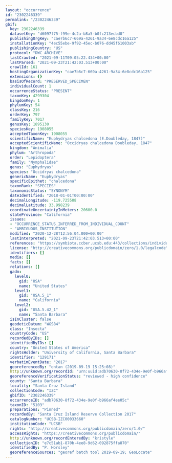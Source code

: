 ```yaml
---
layout: "occurrence"
id: "2302246339"
permalink: "/2302246339"
gbif:
  key: 2302246339
  datasetKey: "d6097f75-f99e-4c2a-b8a5-b0fc213ecbd0"
  publishingOrgKey: "cae7b6c7-669a-4261-9a34-6e8cdc16a125"
  installationKey: "4ec55ebe-9f92-45ec-b076-dd45f61003ab"
  publishingCountry: "US"
  protocol: "DWC_ARCHIVE"
  lastCrawled: "2021-09-11T09:05:22.434+00:00"
  lastParsed: "2021-09-23T21:42:03.513+00:00"
  crawlId: 161
  hostingOrganizationKey: "cae7b6c7-669a-4261-9a34-6e8cdc16a125"
  extensions: {}
  basisOfRecord: "PRESERVED_SPECIMEN"
  individualCount: 1
  occurrenceStatus: "PRESENT"
  taxonKey: 4299304
  kingdomKey: 1
  phylumKey: 54
  classKey: 216
  orderKey: 797
  familyKey: 7017
  genusKey: 1895130
  speciesKey: 1908055
  acceptedTaxonKey: 1908055
  scientificName: "Euphydryas chalcedona (E.Doubleday, 1847)"
  acceptedScientificName: "Occidryas chalcedona Doubleday, 1847"
  kingdom: "Animalia"
  phylum: "Arthropoda"
  order: "Lepidoptera"
  family: "Nymphalidae"
  genus: "Euphydryas"
  species: "Occidryas chalcedona"
  genericName: "Euphydryas"
  specificEpithet: "chalcedona"
  taxonRank: "SPECIES"
  taxonomicStatus: "SYNONYM"
  dateIdentified: "2018-01-01T00:00:00"
  decimalLongitude: -119.725508
  decimalLatitude: 33.998239
  coordinateUncertaintyInMeters: 20600.0
  stateProvince: "California"
  issues:
  - "OCCURRENCE_STATUS_INFERRED_FROM_INDIVIDUAL_COUNT"
  - "AMBIGUOUS_INSTITUTION"
  modified: "2020-12-28T12:56:04.000+00:00"
  lastInterpreted: "2021-09-23T21:42:03.513+00:00"
  references: "https://symbiota.ccber.ucsb.edu:443/collections/individual/index.php?occid=129171"
  license: "http://creativecommons.org/publicdomain/zero/1.0/legalcode"
  identifiers: []
  media: []
  facts: []
  relations: []
  gadm:
    level0:
      gid: "USA"
      name: "United States"
    level1:
      gid: "USA.5_1"
      name: "California"
    level2:
      gid: "USA.5.42_1"
      name: "Santa Barbara"
  isInCluster: false
  geodeticDatum: "WGS84"
  class: "Insecta"
  countryCode: "US"
  recordedByIDs: []
  identifiedByIDs: []
  country: "United States of America"
  rightsHolder: "University of California, Santa Barbara"
  identifier: "129171"
  verbatimEventDate: "2017"
  georeferencedBy: "entan (2019-09-19 15:25:08)"
  http://unknown.org/recordId: "urn:uuid:adb70630-8f72-434e-9e0f-b966af4ee05c"
  georeferenceVerificationStatus: "reviewed - high confidence"
  county: "Santa Barbara"
  locality: "Santa Cruz Island"
  collectionCode: "IZC"
  gbifID: "2302246339"
  occurrenceID: "adb70630-8f72-434e-9e0f-b966af4ee05c"
  taxonID: "5103"
  preparations: "Pinned"
  recordedBy: "Santa Cruz Island Reserve Collection 2017"
  catalogNumber: "UCSB-IZC00033660"
  institutionCode: "UCSB"
  rights: "http://creativecommons.org/publicdomain/zero/1.0/"
  accessRights: "https://creativecommons.org/publicdomain/"
  http://unknown.org/recordEnteredBy: "kristyle"
  collectionID: "e7c51ab1-870b-4ee8-9d62-092875ffa870"
  identifiedBy: "P. Horsley"
  georeferenceSources: "georef batch tool 2019-09-19; GeoLocate"
---
```

